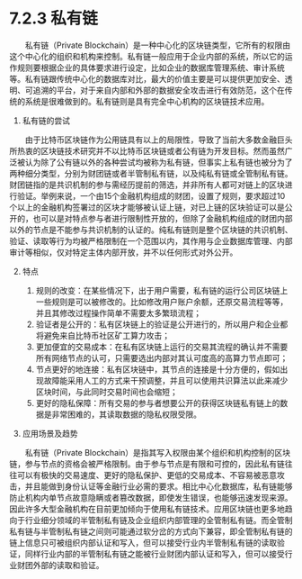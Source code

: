 # 7.2.3 私有链

&emsp;&emsp;私有链（Private Blockchain）是一种中心化的区块链类型，它所有的权限由这个中心化的组织和机构来控制。私有链一般应用于企业内部的系统，所以它的运作规则要根据企业的具体要求进行设定，比如企业的数据库管理系统、审计系统等。私有链跟传统中心化的数据库对比，最大的价值主要是可以提供更加安全、透明、可追溯的平台，对于来自内部和外部的数据安全攻击进行有效防范，这个在传统的系统是很难做到的。私有链则是具有完全中心机构的区块链技术应用。

1. 私有链的尝试

&emsp;&emsp;由于比特币区块链作为公用链具有以上的局限性，导致了当前大多数金融巨头所热衷的区块链技术研究并不以比特币区块链或者公有链为开发目标。然而虽然广泛被认为除了公有链以外的各种尝试均被称为私有链，但事实上私有链也被分为了两种细分类型，分别为财团链或者半管制私有链，以及纯私有链或全管制私有链。财团链指的是共识机制的参与需经历提前的筛选，并非所有人都可对链上的区块进行验证。举例来说，一个由15个金融机构组成的财团，设置了规则，要求超过10个以上的金融机构签署过的区块才能够被认证上链，对已上链的区块验证可以是公开的，也可以是对特点参与者进行限制性开放的，但除了金融机构组成的财团内部以外的节点是不能参与共识机制的认证的。纯私有链则是整个区块链的共识机制、验证、读取等行为均被严格限制在一个范围以内，其作用与企业数据库管理、内部审计等相似，仅对特定主体内部开放，并不以任何形式对外公开。

2. 特点
   1. 规则的改变：在某些情况下，出于用户需要，私有链的运行公司区块链上一些规则是可以被修改的。比如修改用户账户余额，还原交易流程等等，并且其修改过程操作简单不需要太多繁琐流程；
   2. 验证者是公开的：私有区块链上的验证是公开进行的，所以用户和企业都将避免来自比特币社区矿工算力攻击；
   3. 更加便宜的交易成本：在私有区块链上运行的交易其流程的确认并不需要所有网络节点的认可，只需要选出内部对其认可度高的高算力节点即可；
   4. 节点更好的地连接：私有区块链中，其节点的连接是十分方便的，假如出现故障能采用人工的方式来干预调整，并且可以使用共识算法以此来减少区块时间，与此同时交易时间也会缩短；
   5. 更好的隐私保障：所有交易的参与者想要公开的获得区块链私有链上的数据是非常困难的，其读取数据的隐私权限受限。

3. 应用场景及趋势

&emsp;&emsp;私有链（Private Blockchain）是指其写入权限由某个组织和机构控制的区块链，参与节点的资格会被严格限制。由于参与节点是有限和可控的，因此私有链往往可以有极快的交易速度、更好的隐私保护、更低的交易成本、不容易被恶意攻击，并且能做到身份认证等金融行业必需的要求。相比中心化数据库，私有链能够防止机构内单节点故意隐瞒或者篡改数据，即使发生错误，也能够迅速发现来源。因此许多大型金融机构在目前更加倾向于使用私有链技术。应用区块链也更多地趋向于行业细分领域的半管制私有链及企业组织内部管理的全管制私有链。而全管制私有链与半管制私有链之间则可能通过软分岔的方式向下兼容，即全管制私有链的链上信息只可被组织内部认证和写入，但可以接受行业内半管制私有链的读取验证，同样行业内部的半管制私有链之能被行业财团内部认证和写入，但可以接受行业财团外部的读取和验证。